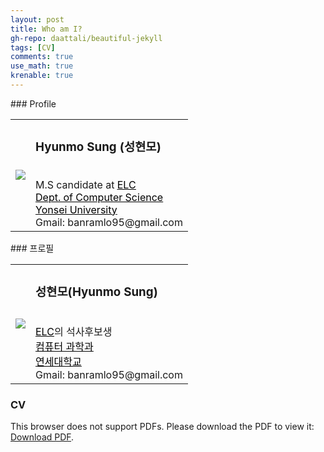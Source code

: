 ```yaml
---
layout: post
title: Who am I?
gh-repo: daattali/beautiful-jekyll
tags: [CV]
comments: true
use_math: true
krenable: true
---
```


<div class="eng">
### Profile
<table style="border:hidden">
    <tr>
        <td>
            <img src="https://banramlo.github.io/assets/post/1995-08-29-WhoAmI/HyunmoSung.jpg">
        </td>
        <td>
            <h3> Hyunmo Sung (성현모)</h3><br>
            M.S candidate at <a style="color:black" href="https://elc.yonsei.ac.kr/"><U>ELC</U></a><br>
            <a style="color:black" href="https://cs.yonsei.ac.kr/cs/index.do"><U>Dept. of Computer Science</U></a><br>
            <a style="color:black" href="https://www.yonsei.ac.kr/sc/index.jsp"><U>Yonsei University</U></a><br>
            Gmail: banramlo95@gmail.com
        </td>
    </tr>
</table>
</p>

<div class="kor">
### 프로필
<table style="border:hidden">
    <tr>
        <td>
            <img src="https://banramlo.github.io/assets/post/1995-08-29-WhoAmI/HyunmoSung.jpg">
        </td>
        <td>
            <h3> 성현모(Hyunmo Sung)</h3><br>
            <a style="color:black" href="https://elc.yonsei.ac.kr/"><U>ELC</U></a>의 석사후보생<br>
            <a style="color:black" href="https://cs.yonsei.ac.kr/cs/index.do"><U>컴퓨터 과학과</U></a><br>
            <a style="color:black" href="https://www.yonsei.ac.kr/sc/index.jsp"><U>연세대학교</U></a><br>
            Gmail: banramlo95@gmail.com
        </td>
    </tr>
</table>
</p>

### CV
<object data="https://banramlo.github.io/assets/pdf/CV.pdf" type="application/pdf" width="100%" height="930">
<p>This browser does not support PDFs. Please download the PDF to view it: 
<a href="https://banramlo.github.io/assets/pdf/CV.pdf">Download PDF</a>.</p>
</object>
